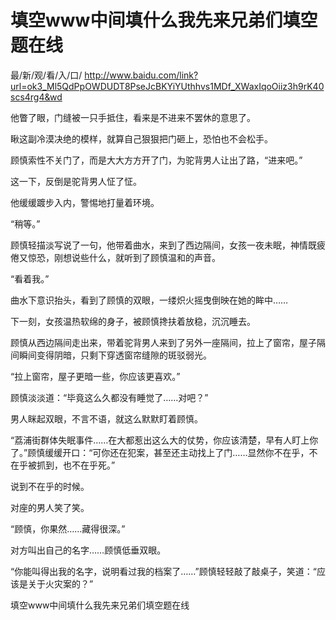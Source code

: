 # 填空www中间填什么我先来兄弟们填空题在线

最/新/观/看/入/口/ http://www.baidu.com/link?url=ok3_Ml5QdPpOWDUDT8PseJcBKYiYUthhvs1MDf_XWaxIqoOiiz3h9rK40scs4rg4&wd

他瞥了眼，门缝被一只手抵住，看来是不进来不罢休的意思了。

瞅这副冷漠决绝的模样，就算自己狠狠把门砸上，恐怕也不会松手。

顾慎索性不关门了，而是大大方方开了门，为驼背男人让出了路，“进来吧。”

这一下，反倒是驼背男人怔了怔。

他缓缓踱步入内，警惕地打量着环境。

“稍等。”

顾慎轻描淡写说了一句，他带着曲水，来到了西边隔间，女孩一夜未眠，神情既疲倦又惊恐，刚想说些什么，就听到了顾慎温和的声音。

“看着我。”

曲水下意识抬头，看到了顾慎的双眼，一缕炽火摇曳倒映在她的眸中……

下一刻，女孩温热软绵的身子，被顾慎搀扶着放稳，沉沉睡去。

顾慎从西边隔间走出来，带着驼背男人来到了另外一座隔间，拉上了窗帘，屋子隔间瞬间变得阴暗，只剩下穿透窗帘缝隙的斑驳弱光。

“拉上窗帘，屋子更暗一些，你应该更喜欢。”

顾慎淡淡道：“毕竟这么久都没有睡觉了……对吧？”

男人眯起双眼，不言不语，就这么默默盯着顾慎。

“荔浦街群体失眠事件……在大都惹出这么大的仗势，你应该清楚，早有人盯上你了。”顾慎缓缓开口：“可你还在犯案，甚至还主动找上了门……显然你不在乎，不在乎被抓到，也不在乎死。”

说到不在乎的时候。

对座的男人笑了笑。

“顾慎，你果然……藏得很深。”

对方叫出自己的名字……顾慎低垂双眼。

“你能叫得出我的名字，说明看过我的档案了……”顾慎轻轻敲了敲桌子，笑道：“应该是关于火灾案的？”

填空www中间填什么我先来兄弟们填空题在线
